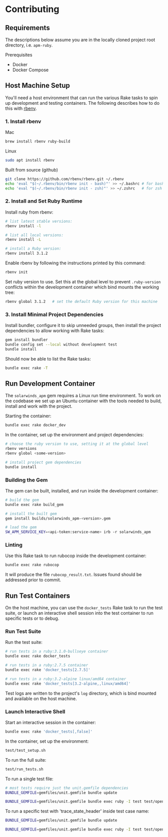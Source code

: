 # Contributing

## Requirements

The descriptions below assume you are in the locally cloned project root directory, i.e. `apm-ruby`.

Prerequisites

* Docker
* Docker Compose

## Host Machine Setup

You'll need a host environment that can run the various Rake tasks to spin up development and testing containers. The following describes how to do this with [rbenv](https://github.com/rbenv/rbenv).

### 1. Install rbenv

Mac

```bash
brew install rbenv ruby-build
```

Linux

```bash
sudo apt install rbenv
```

Built from source (github)

```bash
git clone https://github.com/rbenv/rbenv.git ~/.rbenv
echo 'eval "$(~/.rbenv/bin/rbenv init - bash)"' >> ~/.bashrc # for bash
echo 'eval "$(~/.rbenv/bin/rbenv init - zsh)"' >> ~/.zshrc   # for zsh
```

### 2. Install and Set Ruby Runtime

Install ruby from rbenv:

```bash
# list latest stable versions:
rbenv install -l

# list all local versions:
rbenv install -L

# install a Ruby version:
rbenv install 3.1.2
```

Enable rbenv by following the instructions printed by this command:

```bash
rbenv init
```

Set ruby version to use.  Set this at the global level to prevent `.ruby-version` conflicts within the development container which bind mounts the working tree:

```bash
rbenv global 3.1.2   # set the default Ruby version for this machine
```

### 3. Install Minimal Project Dependencies

Install bundler, configure it to skip unneeded groups, then install the project dependencies to allow working with Rake tasks:

```bash
gem install bundler
bundle config set --local without development test
bundle install
```

Should now be able to list the Rake tasks:

```bash
bundle exec rake -T
```

## Run Development Container

The `solarwinds_apm` gem requires a Linux run time environment. To work on the codebase we set up an Ubuntu container with the tools needed to build, install and work with the project.

Starting the container:

```bash
bundle exec rake docker_dev
```

In the container, set up the environment and project dependencies:

```bash
# choose the ruby version to use, setting it at the global level
rbenv versions
rbenv global <some-version>

# install project gem dependencies
bundle install
```

### Building the Gem

The gem can be built, installed, and run inside the development container:

```bash
# build the gem
bundle exec rake build_gem

# install the built gem
gem install builds/solarwinds_apm-<version>.gem

# load the gem
SW_APM_SERVICE_KEY=<api-token:service-name> irb -r solarwinds_apm
```

### Linting

Use this Rake task to run rubocop inside the development container:

```bash
bundle exec rake rubocop
```

It will produce the file `rubocop_result.txt`.  Issues found should be addressed prior to commit.

## Run Test Containers

On the host machine, you can use the `docker_tests` Rake task to run the test suite, or launch an interactive shell session into the test container to run specific tests or to debug.

### Run Test Suite

Run the test suite:

```bash
# run tests in a ruby:3.1.0-bullseye container
bundle exec rake docker_tests

# run tests in a ruby:2.7.5 container
bundle exec rake 'docker_tests[2.7.5]'

# run tests in a ruby:3.2-alpine linux/amd64 container
bundle exec rake 'docker_tests[3.2-alpine,,linux/amd64]'
```

Test logs are written to the project's `log` directory, which is bind mounted and available on the host machine.

### Launch Interactive Shell

Start an interactive session in the container:

```bash
bundle exec rake 'docker_tests[,false]'
```

In the container, set up the environment:

```bash
test/test_setup.sh
```

To run the full suite:

```bash
test/run_tests.sh
```

To run a single test file:

```bash
# most tests require just the unit.gemfile dependencies
BUNDLE_GEMFILE=gemfiles/unit.gemfile bundle update

BUNDLE_GEMFILE=gemfiles/unit.gemfile bundle exec ruby -I test test/opentelemetry/solarwinds_propagator_test.rb
```

To run a specific test with 'trace_state_header' inside test case name:

```bash
BUNDLE_GEMFILE=gemfiles/unit.gemfile bundle update

BUNDLE_GEMFILE=gemfiles/unit.gemfile bundle exec ruby -I test test/opentelemetry/solarwinds_propagator_test.rb -n /trace_state_header/
```
